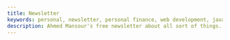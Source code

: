 ```yaml
---
title: Newsletter
keywords: personal, newsletter, personal finance, web development, javascript ,entrepreneurship
description: Ahmed Mansour's free newsletter about all sort of things. Ahmed is a software engineer, entrepreneur and trainer.
---
```


